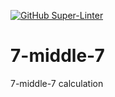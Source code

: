 [![GitHub Super-Linter](https://github.com/allie-fowler/7-middle-7/workflows/Lint%20Code%20Base/badge.svg)](https://github.com/marketplace/actions/super-linter)
# 7-middle-7
7-middle-7 calculation
